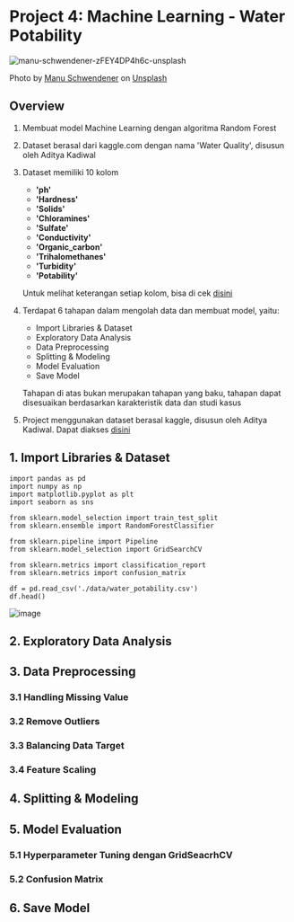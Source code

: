 # Project 4: Machine Learning - Water Potability
![manu-schwendener-zFEY4DP4h6c-unsplash](https://user-images.githubusercontent.com/74480780/129901651-37ca0b7d-bf48-49c0-bd90-f97b11fc9377.jpg)

Photo by <a href="https://unsplash.com/@manuschwendener?utm_source=unsplash&utm_medium=referral&utm_content=creditCopyText">Manu Schwendener</a> on <a href="https://unsplash.com/s/photos/water-drink?utm_source=unsplash&utm_medium=referral&utm_content=creditCopyText">Unsplash</a>

## Overview
1. Membuat model Machine Learning dengan algoritma Random Forest
2. Dataset berasal dari kaggle.com dengan nama 'Water Quality', disusun oleh Aditya Kadiwal
3. Dataset memiliki 10 kolom
    - **'ph'**
    - **'Hardness'**
    - **'Solids'**
    - **'Chloramines'**
    - **'Sulfate'**
    - **'Conductivity'**
    - **'Organic_carbon'**
    - **'Trihalomethanes'**
    - **'Turbidity'**
    - **'Potability'**
   
   Untuk melihat keterangan setiap kolom, bisa di cek [disini](https://www.kaggle.com/adityakadiwal/water-potability)

4. Terdapat 6 tahapan dalam mengolah data dan membuat model, yaitu:
    - Import Libraries & Dataset
    - Exploratory Data Analysis
    - Data Preprocessing
    - Splitting & Modeling
    - Model Evaluation
    - Save Model
    
    Tahapan di atas bukan merupakan tahapan yang baku, tahapan dapat disesuaikan berdasarkan karakteristik data dan studi kasus
    
5. Project menggunakan dataset berasal kaggle, disusun oleh Aditya Kadiwal. Dapat diakses [disini](https://www.kaggle.com/adityakadiwal/water-potability)
 
## 1. Import Libraries & Dataset
```
import pandas as pd
import numpy as np
import matplotlib.pyplot as plt
import seaborn as sns

from sklearn.model_selection import train_test_split
from sklearn.ensemble import RandomForestClassifier

from sklearn.pipeline import Pipeline
from sklearn.model_selection import GridSearchCV

from sklearn.metrics import classification_report
from sklearn.metrics import confusion_matrix
```

```
df = pd.read_csv('./data/water_potability.csv')
df.head()
```
![image](https://user-images.githubusercontent.com/74480780/130020276-5d2a3b14-1e72-49a3-b57b-5f3d8a1d1a7c.png)

## 2. Exploratory Data Analysis
## 3. Data Preprocessing
### 3.1 Handling Missing Value
### 3.2 Remove Outliers
### 3.3 Balancing Data Target
### 3.4 Feature Scaling
## 4. Splitting & Modeling
## 5. Model Evaluation
### 5.1 Hyperparameter Tuning dengan GridSeacrhCV
### 5.2 Confusion Matrix
## 6. Save Model
